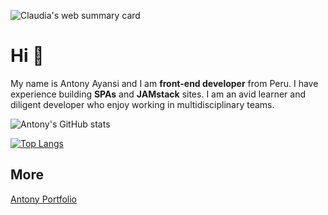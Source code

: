 ![Claudia's web summary card](https://res.cloudinary.com/rotux/image/upload/v1659378174/ANTONY_AYANSI_1_laekkg.jpg)

# Hi 👋

My name is Antony Ayansi and I am **front-end developer** from Peru. I have experience building **SPAs** and **JAMstack** sites. I am an avid learner and diligent developer who enjoy working in multidisciplinary teams.

![Antony's GitHub stats](https://github-readme-stats.vercel.app/api?username=antonywyatt&show_icons=true&theme=tokyonight)


[![Top Langs](https://github-readme-stats.vercel.app/api/top-langs/?username=antonywyatt&layout=compact&exclude_repo=CBDM_BioInfoChallenges,CBDM_BioinformaticsCourse)](https://github.com/anuraghazra/github-readme-stats)


## More

[Antony Portfolio](https://link-url-here.org)
